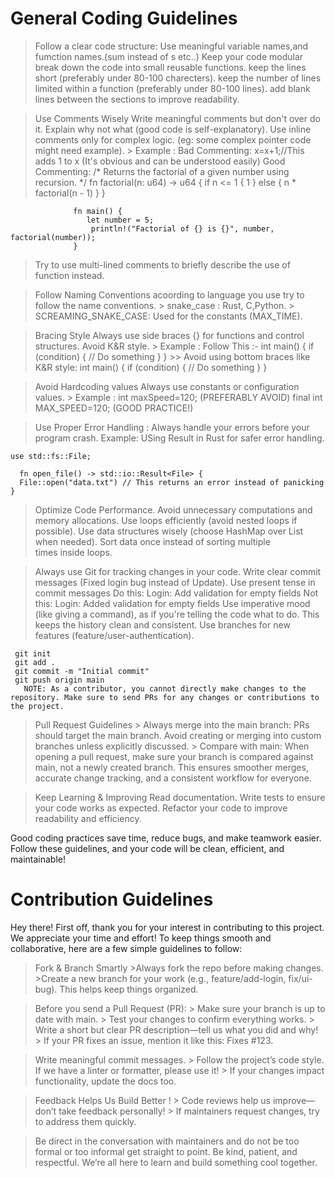 # General Coding Guidelines 

> Follow a clear code structure:
  > Use meaningful variable names,and fumction names.(sum instead of s etc..)
  > Keep your code modular break down the code into small reusable functions.
  > keep the lines short (preferably under 80-100 charecters).
  > keep the number of lines limited within a function (preferably under 80-100 lines).
  > add blank lines between the sections to improve readability.

> Use Comments Wisely
  > Write meaningful comments but don't over do it.
  > Explain why not what (good code is self-explanatory).
  > Use inline comments only for complex logic. (eg: some complex pointer code might need example).
    > Example : 
              Bad Commenting:
                x=x+1;//This adds 1 to x (It's obvious and can be understood easily)
              Good Commenting:
                /*
                  Returns the factorial of a given number using recursion.
                 */
                fn factorial(n: u64) -> u64 {
                  if n <= 1 {
                    1
                  }
                   else {
                        n * factorial(n - 1)
                  }
                }

                  fn main() {
                     let number = 5;
                      println!("Factorial of {} is {}", number, factorial(number));
                  }

  > Try to use multi-lined comments to briefly describe the use of function instead.

> Follow Naming Conventions
  > acoording to language you use try to follow the name conventions.
    > snake_case : Rust, C,Python.
    > SCREAMING_SNAKE_CASE: Used for the constants (MAX_TIME).

> Bracing Style
  > Always use side braces {} for functions and control structures.
  > Avoid K&R style.
    > Example : Follow This :-
    int main() {
    if (condition) {
        // Do something
      }
    }
    >> Avoid using bottom braces like K&R style: 
      int main()
    {
       if (condition)
     {
        // Do something
     }
    }

> Avoid Hardcoding values 
  > Always use constants or configuration values.
    > Example :
        int maxSpeed=120; (PREFERABLY AVOID)
        final int MAX_SPEED=120; (GOOD PRACTICE!)

> Use Proper Error Handling :
 > Always handle your errors before your program crash.
   > Example: USing Result in Rust for safer error handling.
    
    use std::fs::File;

      fn open_file() -> std::io::Result<File> {
      File::open("data.txt") // This returns an error instead of panicking
    }

> Optimize Code Performance.
  > Avoid unnecessary computations and memory allocations.
  > Use loops efficiently (avoid nested loops if possible).
  > Use data structures wisely (choose HashMap over List when needed).
  > Sort data once instead of sorting multiple times inside loops.

> Always use Git for tracking changes in your code.
  > Write clear commit messages (Fixed login bug instead of Update).
  >Use present tense in commit messages
      Do this:
       Login: Add validation for empty fields
      Not this:
       Login: Added validation for empty fields
  > Use imperative mood (like giving a command), as if you're telling the code what to do. This keeps the history clean and consistent.
  > Use branches for new features (feature/user-authentication).

     git init
     git add .
     git commit -m "Initial commit"
     git push origin main 
       NOTE: As a contributor, you cannot directly make changes to the repository. Make sure to send PRs for any changes or contributions to the project.
  > Pull Request Guidelines
    > Always merge into the main branch:
        PRs should target the main branch. Avoid creating or merging into custom branches unless explicitly discussed.
    > Compare with main:
        When opening a pull request, make sure your branch is compared against main, not a newly created branch.
   > This ensures smoother merges, accurate change tracking, and a consistent workflow for everyone.


> Keep Learning & Improving
  > Read documentation.
  > Write tests to ensure your code works as expected.
  > Refactor your code to improve readability and efficiency.


Good coding practices save time, reduce bugs, and make teamwork easier. Follow these guidelines, and your code will be clean, efficient, and maintainable!

# Contribution Guidelines
 Hey there! First off, thank you for your interest in contributing to this project. We appreciate your time and effort! To keep things smooth and collaborative, here are a few simple guidelines to follow:
  > Fork & Branch Smartly
     >Always fork the repo before making changes.
     >Create a new branch for your work (e.g., feature/add-login, fix/ui-bug). This helps keep things organized. 

  > Before you send a Pull Request (PR):
     > Make sure your branch is up to date with main.
     > Test your changes to confirm everything works.
     > Write a short but clear PR description—tell us what you did and why!
     > If your PR fixes an issue, mention it like this: Fixes #123.

  > Write meaningful commit messages. 
     > Follow the project’s code style. If we have a linter or formatter, please use it!
     > If your changes impact functionality, update the docs too.
 
  > Feedback Helps Us Build Better !
     > Code reviews help us improve—don’t take feedback personally!
     > If maintainers request changes, try to address them quickly.
    
  > Be direct in the conversation with maintainers and do not be too formal or too informal get straight to point.
  > Be kind, patient, and respectful. We’re all here to learn and build something cool together.
